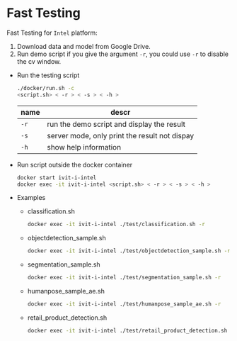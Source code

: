 # Fast Testing
Fast Testing for `Intel` platform:
1. Download data and model from Google Drive.
2. Run demo script if you give the argument `-r`, you could use `-r` to disable the cv window.

* Run the testing script
    ```bash
    ./docker/run.sh -c
    <script.sh> < -r > < -s > < -h >
    ```
    |   name    |   descr                   
    |   ----    |   -----
    |   `-r`    |   run the demo script and display the result
    |   `-s`    |   server mode, only print the result not dispay
    |   `-h`    |   show help information

* Run script outside the docker container

    ```bash
    docker start ivit-i-intel
    docker exec -it ivit-i-intel <script.sh> < -r > < -s > < -h >
    ```

* Examples
    * classification.sh
        ```bash
        docker exec -it ivit-i-intel ./test/classification.sh -r
        ```
    * objectdetection_sample.sh
        ```bash
        docker exec -it ivit-i-intel ./test/objectdetection_sample.sh -r
        ```
    * segmentation_sample.sh
        ```bash
        docker exec -it ivit-i-intel ./test/segmentation_sample.sh -r
        ```
    * humanpose_sample_ae.sh
        ```bash
        docker exec -it ivit-i-intel ./test/humanpose_sample_ae.sh -r
        ```
    * retail_product_detection.sh
        ```bash
        docker exec -it ivit-i-intel ./test/retail_product_detection.sh -r
        ```
